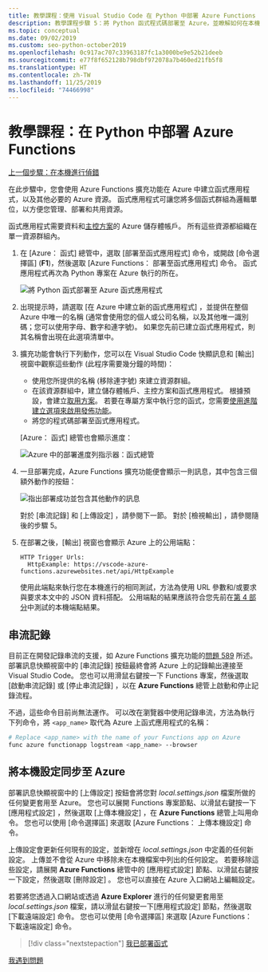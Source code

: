```yaml
---
title: 教學課程：使用 Visual Studio Code 在 Python 中部署 Azure Functions
description: 教學課程步驟 5：將 Python 函式程式碼部署至 Azure，並瞭解如何在本機專案與 Azure 之間串流記錄及同步處理設定。
ms.topic: conceptual
ms.date: 09/02/2019
ms.custom: seo-python-october2019
ms.openlocfilehash: 0c917ac707c33963187fc1a3000be9e52b21deeb
ms.sourcegitcommit: e77f8f652128b798dbf972078a7b460ed21fb5f8
ms.translationtype: HT
ms.contentlocale: zh-TW
ms.lasthandoff: 11/25/2019
ms.locfileid: "74466998"
---
```

# <a name="tutorial-deploy-azure-functions-in-python"></a>教學課程：在 Python 中部署 Azure Functions

[上一個步驟：在本機進行偵錯](tutorial-vs-code-serverless-python-04.md)

在此步驟中，您會使用 Azure Functions 擴充功能在 Azure 中建立函式應用程式，以及其他必要的 Azure 資源。 函式應用程式可讓您將多個函式群組為邏輯單位，以方便您管理、部署和共用資源。

函式應用程式需要資料和[主控方案](/azure/azure-functions/functions-scale#hosting-plan-support)的 Azure 儲存體帳戶。 所有這些資源都組織在單一資源群組內。

1. 在 [Azure：  函式] 總管中，選取 [部署至函式應用程式]  命令，或開啟 [命令選擇區] (**F1**)，然後選取 [Azure Functions：  部署至函式應用程式] 命令。 函式應用程式再次為 Python 專案在 Azure 執行的所在。

    ![將 Python 函式部署至 Azure 函式應用程式](media/tutorial-vs-code-serverless-python/deploy-a-python-fuction-to-azure-function-app.png)

1. 出現提示時，請選取 [在 Azure 中建立新的函式應用程式]  ，並提供在整個 Azure 中唯一的名稱 (通常會使用您的個人或公司名稱，以及其他唯一識別碼；您可以使用字母、數字和連字號)。 如果您先前已建立函式應用程式，則其名稱會出現在此選項清單中。

1. 擴充功能會執行下列動作，您可以在 Visual Studio Code 快顯訊息和 [輸出]  視窗中觀察這些動作 (此程序需要幾分鐘的時間)：

    - 使用您所提供的名稱 (移除連字號) 來建立資源群組。
    - 在該資源群組中，建立儲存體帳戶、主控方案和函式應用程式。 根據預設，會建立[取用方案](/azure/azure-functions/functions-scale#consumption-plan)。 若要在專屬方案中執行您的函式，您需要[使用進階建立選項來啟用發佈功能](/azure/azure-functions/functions-develop-vs-code)。
    - 將您的程式碼部署至函式應用程式。

    [Azure：  函式] 總管也會顯示進度：

    ![Azure 中的部署進度列指示器：函式總管](media/tutorial-vs-code-serverless-python/deployment-progress-indicator-in-azure-function-explorer.png)

1. 一旦部署完成，Azure Functions 擴充功能便會顯示一則訊息，其中包含三個額外動作的按鈕：

    ![指出部署成功並包含其他動作的訊息](media/tutorial-vs-code-serverless-python/azure-functions-deployment-success-with-additional-actions.png)

    對於 [串流記錄]  和 [上傳設定]  ，請參閱下一節。 對於 [檢視輸出]  ，請參閱隨後的步驟 5。

1. 在部署之後，[輸出]  視窗也會顯示 Azure 上的公用端點：

    ```output
    HTTP Trigger Urls:
      HttpExample: https://vscode-azure-functions.azurewebsites.net/api/HttpExample
    ```

    使用此端點來執行您在本機進行的相同測試，方法為使用 URL 參數和/或要求與要求本文中的 JSON 資料搭配。 公用端點的結果應該符合您先前在[第 4 部分](tutorial-vs-code-serverless-python-04.md)中測試的本機端點結果。

## <a name="stream-logs"></a>串流記錄

目前正在開發記錄串流的支援，如 Azure Functions 擴充功能的[問題 589](https://github.com/microsoft/vscode-azurefunctions/issues/589) 所述。 部署訊息快顯視窗中的 [串流記錄]  按鈕最終會將 Azure 上的記錄輸出連接至 Visual Studio Code。 您也可以用滑鼠右鍵按一下 Functions 專案，然後選取 [啟動串流記錄]  或 [停止串流記錄]  ，以在 **Azure Functions** 總管上啟動和停止記錄流程。

不過，這些命令目前尚無法運作。 可以改在瀏覽器中使用記錄串流，方法為執行下列命令，將 `<app_name>` 取代為 Azure 上函式應用程式的名稱：

```bash
# Replace <app_name> with the name of your Functions app on Azure
func azure functionapp logstream <app_name> --browser
```

## <a name="sync-local-settings-to-azure"></a>將本機設定同步至 Azure

部署訊息快顯視窗中的 [上傳設定]  按鈕會將您對 *local.settings.json* 檔案所做的任何變更套用至 Azure。 您也可以展開 Functions 專案節點、以滑鼠右鍵按一下[應用程式設定]  ，然後選取 [上傳本機設定]  ，在 **Azure Functions** 總管上叫用命令。 您也可以使用 [命令選擇區] 來選取 [Azure Functions：  上傳本機設定] 命令。

上傳設定會更新任何現有的設定，並新增在 *local.settings.json* 中定義的任何新設定。 上傳並不會從 Azure 中移除未在本機檔案中列出的任何設定。 若要移除這些設定，請展開 **Azure Functions** 總管中的 [應用程式設定]  節點、以滑鼠右鍵按一下設定，然後選取 [刪除設定]  。 您也可以直接在 Azure 入口網站上編輯設定。

若要將您透過入口網站或透過 **Azure Explorer** 進行的任何變更套用至 *local.settings.json* 檔案，請以滑鼠右鍵按一下[應用程式設定]  節點，然後選取 [下載遠端設定]  命令。 您也可以使用 [命令選擇區] 來選取 [Azure Functions：  下載遠端設定] 命令。

> [!div class="nextstepaction"]
> [我已部署函式](tutorial-vs-code-serverless-python-06.md)

[我遇到問題](https://www.research.net/r/PWZWZ52?tutorial=vscode-functions-python&step=05-deploy)
